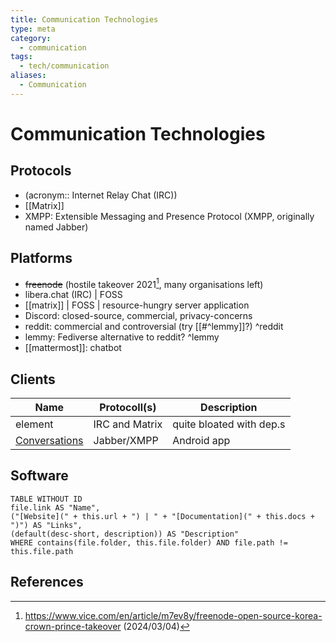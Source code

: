 ```yaml
---
title: Communication Technologies
type: meta
category:
  - communication
tags:
  - tech/communication
aliases:
  - Communication
---
```

# Communication Technologies

## Protocols

- (acronym:: Internet Relay Chat (IRC))
- [[Matrix]]
- XMPP: Extensible Messaging and Presence Protocol (XMPP, originally named Jabber)


## Platforms

- ~~freenode~~ (hostile takeover 2021[^freenode-takeover], many organisations left)
- libera.chat (IRC) | FOSS
- [[matrix]] | FOSS | resource-hungry server application
- Discord: closed-source, commercial, privacy-concerns
- reddit: commercial and controversial (try [[#^lemmy]]?) ^reddit
- lemmy: Fediverse alternative to reddit? ^lemmy
- [[mattermost]]: chatbot

## Clients

| Name                                       | Protocoll(s)   | Description              |
| ------------------------------------------ | -------------- | ------------------------ |
| element                                    | IRC and Matrix | quite bloated with dep.s |
| [Conversations](https://conversations.im/) | Jabber/XMPP    | Android app              |


## Software

```dataview
TABLE WITHOUT ID
file.link AS "Name",
("[Website](" + this.url + ") | " + "[Documentation](" + this.docs + ")") AS "Links",
(default(desc-short, description)) AS "Description"
WHERE contains(file.folder, this.file.folder) AND file.path != this.file.path
```

## References

[^freenode-takeover]: <https://www.vice.com/en/article/m7ev8y/freenode-open-source-korea-crown-prince-takeover> (2024/03/04)
